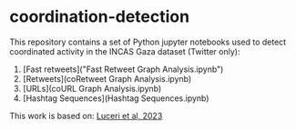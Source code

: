 # coordination-detection

This repository contains a set of Python jupyter notebooks used to detect coordinated activity in the INCAS Gaza dataset (Twitter only): 

1. [Fast retweets]("Fast Retweet Graph Analysis.ipynb")
2. [Retweets](coRetweet Graph Analysis.ipynb)
3. [URLs](coURL Graph Analysis.ipynb)
4. [Hashtag Sequences](Hashtag Sequences.ipynb)

This work is based on: [Luceri et al, 2023](https://arxiv.org/pdf/2310.09884.pdf)
